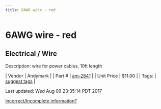 ```yaml
---
title: 6AWG wire - red
---
```


# 6AWG wire - red
## Electrical / Wire
Description: 	wire for power cables, 10ft length 

| Vendor | Andymark | 
| Part # | [am-2841](http://www.andymark.com/product-p/am-2841.htm) | 
| Unit Price | $11.00 | 
| Tags: | [suggest tags](https://docs.google.com/forms/d/e/1FAIpQLSeWyY8v3RgOty-MyWmh9U0iivNYN_molChYyS-0U-o-kOAv_g/viewform) | 

Last updated: Wed Aug 09 23:35:14 PDT 2017

 [Incorrect/Incomplete information?](https://docs.google.com/forms/d/e/1FAIpQLSeWyY8v3RgOty-MyWmh9U0iivNYN_molChYyS-0U-o-kOAv_g/viewform)